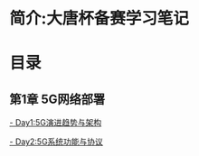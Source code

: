 # 简介:大唐杯备赛学习笔记
# 目录
## 第1章 5G网络部署
[- Day1:5G演进趋势与架构](Note/DT/issue1.md)

[- Day2:5G系统功能与协议](Note/DT/issue2.md)
